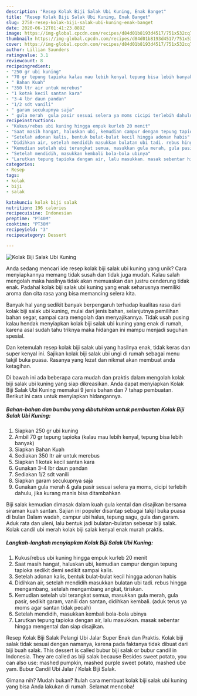 ```yaml
---
description: "Resep Kolak Biji Salak Ubi Kuning, Enak Banget"
title: "Resep Kolak Biji Salak Ubi Kuning, Enak Banget"
slug: 2758-resep-kolak-biji-salak-ubi-kuning-enak-banget
date: 2020-06-12T01:41:23.889Z
image: https://img-global.cpcdn.com/recipes/d84d01b8193d4517/751x532cq70/kolak-biji-salak-ubi-kuning-foto-resep-utama.jpg
thumbnail: https://img-global.cpcdn.com/recipes/d84d01b8193d4517/751x532cq70/kolak-biji-salak-ubi-kuning-foto-resep-utama.jpg
cover: https://img-global.cpcdn.com/recipes/d84d01b8193d4517/751x532cq70/kolak-biji-salak-ubi-kuning-foto-resep-utama.jpg
author: Lillian Saunders
ratingvalue: 3.1
reviewcount: 8
recipeingredient:
- "250 gr ubi kuning"
- "70 gr tepung tapioka kalau mau lebih kenyal tepung bisa lebih banyak"
- " Bahan Kuah"
- "350 ltr air untuk merebus"
- "1 kotak kecil santan kara"
- "3-4 lbr daun pandan"
- "1/2 sdt vanili"
- " garam secukupnya saja"
- " gula merah  gula pasir sesuai selera ya moms cicipi terlebih dahulu jika kurang manis bisa ditambahkan"
recipeinstructions:
- "Kukus/rebus ubi kuning hingga empuk kurleb 20 menit"
- "Saat masih hangat, haluskan ubi, kemudian campur dengan tepung tapioka sedikit demi sedikit sampai kalis."
- "Setelah adonan kalis, bentuk bulat-bulat kecil hingga adonan habis"
- "Didihkan air, setelah mendidih masukkan bulatan ubi tadi. rebus hingga mengambang, setelah mengambang angkat, tiriskan."
- "Kemudian setelah ubi terangkat semua, masukkan gula merah, gula pasir, sedikit garam, vanili dan santan, didihkan kembali. (aduk terus ya moms agar santan tidak pecah)"
- "Setelah mendidih, masukkan kembali bola-bola ubinya"
- "Larutkan tepung tapioka dengan air, lalu masukkan. masak sebentar hingga mengental dan siap disajikan."
categories:
- Resep
tags:
- kolak
- biji
- salak

katakunci: kolak biji salak 
nutrition: 196 calories
recipecuisine: Indonesian
preptime: "PT40M"
cooktime: "PT30M"
recipeyield: "3"
recipecategory: Dessert

---
```



![Kolak Biji Salak Ubi Kuning](https://img-global.cpcdn.com/recipes/d84d01b8193d4517/751x532cq70/kolak-biji-salak-ubi-kuning-foto-resep-utama.jpg)

Anda sedang mencari ide resep kolak biji salak ubi kuning yang unik? Cara menyiapkannya memang tidak susah dan tidak juga mudah. Kalau salah mengolah maka hasilnya tidak akan memuaskan dan justru cenderung tidak enak. Padahal kolak biji salak ubi kuning yang enak seharusnya memiliki aroma dan cita rasa yang bisa memancing selera kita.

Banyak hal yang sedikit banyak berpengaruh terhadap kualitas rasa dari kolak biji salak ubi kuning, mulai dari jenis bahan, selanjutnya pemilihan bahan segar, sampai cara mengolah dan menyajikannya. Tidak usah pusing kalau hendak menyiapkan kolak biji salak ubi kuning yang enak di rumah, karena asal sudah tahu triknya maka hidangan ini mampu menjadi suguhan spesial.

Dan ketemulah resep kolak biji salak ubi yang hasilnya enak, tidak keras dan super kenyal ini. Sajikan kolak biji salak ubi ungi di rumah sebagai menu takjil buka puasa. Rasanya yang lezat dan nikmat akan membuat anda ketagihan.


Di bawah ini ada beberapa cara mudah dan praktis dalam mengolah kolak biji salak ubi kuning yang siap dikreasikan. Anda dapat menyiapkan Kolak Biji Salak Ubi Kuning memakai 9 jenis bahan dan 7 tahap pembuatan. Berikut ini cara untuk menyiapkan hidangannya.

<!--inarticleads1-->

##### Bahan-bahan dan bumbu yang dibutuhkan untuk pembuatan Kolak Biji Salak Ubi Kuning:

1. Siapkan 250 gr ubi kuning
1. Ambil 70 gr tepung tapioka (kalau mau lebih kenyal, tepung bisa lebih banyak)
1. Siapkan  Bahan Kuah
1. Sediakan 350 ltr air untuk merebus
1. Siapkan 1 kotak kecil santan kara
1. Gunakan 3-4 lbr daun pandan
1. Sediakan 1/2 sdt vanili
1. Siapkan  garam secukupnya saja
1. Gunakan  gula merah &amp; gula pasir sesuai selera ya moms, cicipi terlebih dahulu, jika kurang manis bisa ditambahkan


Biji salak kemudian dimasak dalam kuah gula kental dan disajikan bersama siraman kuah santan. Sajian ini populer disantap sebagai takjil buka puasa di bulan Dalam wadah, campur ubi halus, tepung sagu, gula dan garam. Aduk rata dan uleni, lalu bentuk jadi bulatan-bulatan sebesar biji salak. Kolak candil ubi merah kolak biji salak kenyal enak murah praktis. 

<!--inarticleads2-->

##### Langkah-langkah menyiapkan Kolak Biji Salak Ubi Kuning:

1. Kukus/rebus ubi kuning hingga empuk kurleb 20 menit
1. Saat masih hangat, haluskan ubi, kemudian campur dengan tepung tapioka sedikit demi sedikit sampai kalis.
1. Setelah adonan kalis, bentuk bulat-bulat kecil hingga adonan habis
1. Didihkan air, setelah mendidih masukkan bulatan ubi tadi. rebus hingga mengambang, setelah mengambang angkat, tiriskan.
1. Kemudian setelah ubi terangkat semua, masukkan gula merah, gula pasir, sedikit garam, vanili dan santan, didihkan kembali. (aduk terus ya moms agar santan tidak pecah)
1. Setelah mendidih, masukkan kembali bola-bola ubinya
1. Larutkan tepung tapioka dengan air, lalu masukkan. masak sebentar hingga mengental dan siap disajikan.


Resep Kolak Biji Salak Pelangi Ubi Jalar Super Enak dan Praktis. Kolak biji salak tidak sesuai dengan namanya, karena pada faktanya tidak dibuat dari biji buah salak. This dessert is called bubur biji salak or bubur candil in Indonesia. They are called as biji salak because Besides sweet potato, you can also use: mashed pumpkin, mashed purple sweet potato, mashed ube yam. Bubur Candil Ubi Jalar / Kolak Biji Salak. 

Gimana nih? Mudah bukan? Itulah cara membuat kolak biji salak ubi kuning yang bisa Anda lakukan di rumah. Selamat mencoba!
